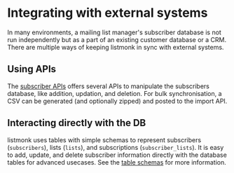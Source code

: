 # Integrating with external systems

In many environments, a mailing list manager's subscriber database is not run independently but as a part of an existing customer database or a CRM. There are multiple ways of keeping listmonk in sync with external systems.

## Using APIs

The [subscriber APIs](/apis/subscribers) offers several APIs to manipulate the subscribers database, like addition, updation, and deletion. For bulk synchronisation, a CSV can be generated (and optionally zipped) and posted to the import API.

## Interacting directly with the DB

listmonk uses tables with simple schemas to represent subscribers (`subscribers`), lists (`lists`), and subscriptions (`subscriber_lists`). It is easy to add, update, and delete subscriber information directly with the database tables for advanced usecases. See the [table schemas](https://github.com/knadh/listmonk/blob/master/schema.sql) for more information.

